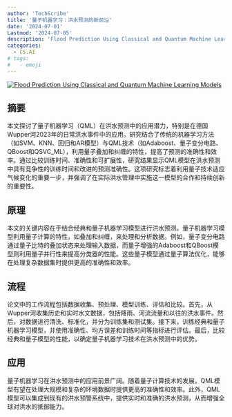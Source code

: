 ```yaml
---
author: 'TechScribe'
title: '量子机器学习：洪水预测的新前沿'
date: '2024-07-01'
Lastmod: '2024-07-05'
description: 'Flood Prediction Using Classical and Quantum Machine Learning Models'
categories:
  - CS.AI
# tags:
#   - emoji
---
```


[![Flood Prediction Using Classical and Quantum Machine Learning Models](https://arxiv-research-1301205113.cos.ap-guangzhou.myqcloud.com/images/2407.01001v1.pdf_0.jpg)](https://arxiv.org/abs/2407.01001v1)

## 摘要

本文探讨了量子机器学习（QML）在洪水预测中的应用潜力，特别是在德国Wupper河2023年的日常洪水事件中的应用。研究结合了传统的机器学习方法（如SVM、KNN、回归和AR模型）与QML技术（如Adaboost、量子变分电路、QBoost和QSVC_ML），利用量子叠加和纠缠的特性，提高了预测的准确性和效率。通过比较训练时间、准确性和可扩展性，研究结果显示QML模型在洪水预测中具有竞争性的训练时间和改进的预测准确性。这项研究标志着利用量子技术适应气候变化的重要一步，并强调了在实际洪水管理中实施这一模型的合作和持续创新的重要性。<!--more-->

## 原理

本文的关键内容在于结合经典和量子机器学习模型进行洪水预测。量子机器学习模型利用量子计算的特性，如叠加和纠缠，来处理和分析数据。例如，量子变分电路通过量子比特的叠加状态来处理输入数据，而量子增强的Adaboost和QBoost模型则利用量子并行性来提高分类器的性能。这些量子模型通过量子算法优化，能够在处理复杂数据集时提供更高的准确性和效率。

## 流程

论文中的工作流程包括数据收集、预处理、模型训练、评估和比较。首先，从Wupper河收集历史和实时水文数据，包括降雨、河流流量和以往的洪水事件。然后，对数据进行清洗、标准化，并分为训练集和测试集。接下来，训练经典和量子机器学习模型，并使用准确性、均方误差和训练时间等指标进行评估。最后，比较经典和量子模型的性能，以确定量子机器学习技术在洪水预测中的优势。

## 应用

量子机器学习在洪水预测中的应用前景广阔。随着量子计算技术的发展，QML模型有望在处理大规模和复杂的环境数据时提供更高的准确性和效率。此外，QML模型可以集成到现有的洪水预警系统中，提供实时和准确的洪水预测，从而增强全球对洪水的抵御能力。